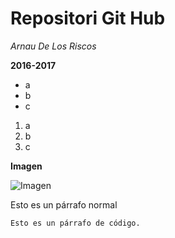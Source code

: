  # Repositori Git Hub
  
  *Arnau De Los Riscos*
  
  **2016-2017**
  
  - a
  - b
  - c
  
  1. a
  2. b
  3. c
  
  
 


 **Imagen**
 
 ![**Imagen**](/home/users/inf/hism1/ism26060734/Documentos/m01-2016-2017/Markdown-mark.svg.png)
 
Esto es un párrafo normal

~~~
Esto es un párrafo de código.
~~~
 

